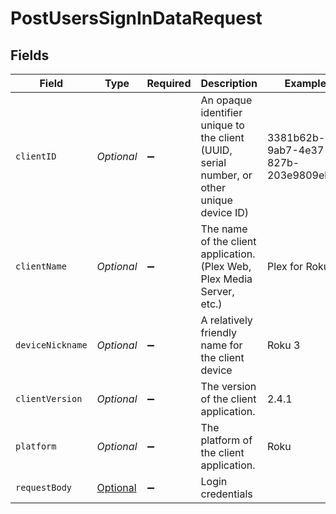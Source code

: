 # PostUsersSignInDataRequest


## Fields

| Field                                                                                                 | Type                                                                                                  | Required                                                                                              | Description                                                                                           | Example                                                                                               |
| ----------------------------------------------------------------------------------------------------- | ----------------------------------------------------------------------------------------------------- | ----------------------------------------------------------------------------------------------------- | ----------------------------------------------------------------------------------------------------- | ----------------------------------------------------------------------------------------------------- |
| `clientID`                                                                                            | *Optional<String>*                                                                                    | :heavy_minus_sign:                                                                                    | An opaque identifier unique to the client (UUID, serial number, or other unique device ID)            | 3381b62b-9ab7-4e37-827b-203e9809eb58                                                                  |
| `clientName`                                                                                          | *Optional<String>*                                                                                    | :heavy_minus_sign:                                                                                    | The name of the client application. (Plex Web, Plex Media Server, etc.)                               | Plex for Roku                                                                                         |
| `deviceNickname`                                                                                      | *Optional<String>*                                                                                    | :heavy_minus_sign:                                                                                    | A relatively friendly name for the client device                                                      | Roku 3                                                                                                |
| `clientVersion`                                                                                       | *Optional<String>*                                                                                    | :heavy_minus_sign:                                                                                    | The version of the client application.                                                                | 2.4.1                                                                                                 |
| `platform`                                                                                            | *Optional<String>*                                                                                    | :heavy_minus_sign:                                                                                    | The platform of the client application.                                                               | Roku                                                                                                  |
| `requestBody`                                                                                         | [Optional<PostUsersSignInDataRequestBody>](../../models/operations/PostUsersSignInDataRequestBody.md) | :heavy_minus_sign:                                                                                    | Login credentials                                                                                     |                                                                                                       |